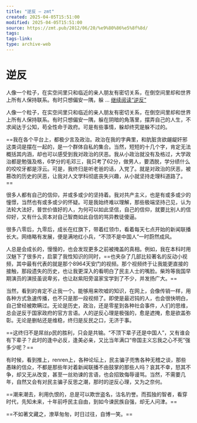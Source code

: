 ```yaml
---
title: "逆反 – zmt"
created: 2025-04-05T15:51:00
modified: 2025-04-05T15:51:00
source: https://zmt.pub/2012/06/20/%e9%80%86%e5%8f%8d/
tags:
tags-link:
type: archive-web
---
```



# 逆反

人像一个粒子，在实空间里只和临近的亲人朋友有密切关系，在倒空间里却和世界上所有人保持联系。有时只想偏安一隅，躲 … [继续阅读“逆反”](https://zmt.pub/2012/06/20/%e9%80%86%e5%8f%8d/)

人像一个粒子，在实空间里只和临近的亲人朋友有密切关系，在倒空间里却和世界上所有人保持联系。有时只想偏安一隅，躲在阴暗的角落里，摆弄自己的人生，不求闻达于公知，苟全性命于政府。可是有些事情，躲却终究是躲不过的。

==我在各个平台上，都极少言及政治。政治在我的字典里，和肮脏贪欲龌龊奸邪这类词是摆在一起的，是一个群体自私的集合。当然，短短的十几个字，肯定无法概括其内涵，却也可以感受到我对政治的厌恶。我从小政治就没有及格过，大学政治都是勉强及格，6学分的毛邓三，我只考了62分，做男人，要洒脱，学分绩什么的咬咬牙都是浮云。可是，我终归是听老爸的话，入党了。就是对政治的厌恶，被篡改的历史的厌恶，让我对人文学科彻底丧失兴趣，从小就坚持走理科道路了。==

很多人都有自己的信仰，并或多或少的坚持着。我对共产主义，也是有或多或少的憧憬，当然也有或多或少的怀疑。可是我始终难以理解，那些极端坚持己见，认为法轮大法好，普世价值好的人，为何可以如此坚信，自己的信仰，就要比别人的信仰好，又有什么资本对自己智商如此自信的骂异教徒傻逼。

很多八零后，九零后，成长在红旗下，带着红领巾，看着每天七点开始的新闻联播长大。网络略有发展，便是满地红小兵，“不顶不是中国人”一时蔚然成风。

人总是会成长的，慢慢的，也会发现更多之前被掩盖的真相。例如，我在本科时用汉魅下了很多片，启蒙了我性知识的同时，==也夹杂了几部比较著名的反动小视频，其中最有代表的就是那个8964天安门的视频。那个视频终于让我能更直接的接触，那段遗失的历史，也让我更深入的看明白了民主人士的嘴脸。柴玲等我国早期演员的演技虽说卑劣，也让赵紫阳旁温家宝学到了不少，并发扬广大。==

当然，看到的肯定不止我一个。能够用来吹嘘的知识，在网上，会像传销一样，用各种方式急速传播，也不只是那一段视频了。即使是最迟钝的人，也会很快明白，自己曾经被欺瞒过。无论是历史，政治，还是零星到各种社会事件，人们的思维，总会逆反于国家政府的官方言语。人的逆反心理是极强的，愈是遮掩，愈是欲盖弥彰。无论是删帖还是维稳，终归是反民之口，无济于事。

==这终归不是屌丝p民的胜利，只会是共输。“不顶下辈子还是中国人”，又有谁会有下辈子？此时的逢中必反，逢美必亲，又比当年满口“帝国主义忘我之心不死”强多少呢？==

有时候，看到推上，renren上，各种论坛上，民主骗子兜售各种无稽之谈，那些愚昧的信众，不都是那些年对着新闻联播不由鼓掌的那些人吗？哀其不幸，怒其不争，却又无从改变，甚至一丝劝谏的言语，也会招致侮辱谩骂。当然，不需要几年，自然又会有对民主骗子反思之潮，那时的逆反心理，又为之奈何。

==潮来潮去，利用仇恨的，总是可以欺世盗名，沽名钓誉。而孤独的智者，看穿时代，先知未来，十年前呼民主自由，到如今谏民族自强，却无人问津。==

==不如著文藏之，潦草匆匆，时日过往，自博一笑。==
